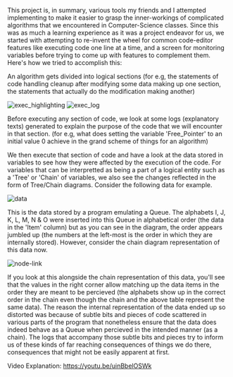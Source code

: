 This project is, in summary, various tools my friends and I attempted implementing to make it easier to grasp the inner-workings of complicated algorithms that we encountered in Computer-Science classes. Since this was as much a learning experience as it was a project endeavor for us, we started with attempting to re-invent the wheel for common code-editor features like executing code one line at a time, and a screen for monitoring variables before trying to come up with features to complement them. Here's how we tried to accomplish this:

An algorithm gets divided into logical sections (for e.g, the statements of code handling cleanup after modifying some data making up one section, the statements that actually do the modification making another)

![exec_highlighting](https://user-images.githubusercontent.com/34099661/112932300-647edb80-913d-11eb-9428-3439337d89b7.png)
![exec_log](https://user-images.githubusercontent.com/34099661/112932354-7791ab80-913d-11eb-9471-3ddbe5acf24d.png)

Before executing any section of code, we look at some logs (explanatory texts) generated to explain the purpose of the code that we will encounter in that section. (for e.g, what does setting the variable 'Free_Pointer' to an initial value 0 achieve in the grand scheme of things for an algorithm)

We then execute that section of code and have a look at the data stored in variables to see how they were affected by the execution of the code. For variables that can be interpretted as being a part of a logical entity such as a 'Tree' or 'Chain' of variables, we also see the changes reflected in the form of Tree/Chain diagrams. Consider the following data for example.

![data](https://user-images.githubusercontent.com/34099661/112932399-8b3d1200-913d-11eb-9341-ee238de4a040.png)

This is the data stored by a program emulating a Queue. The alphabets I, J, K, L, M, N & O were inserted into this Queue in alphabetical order (the data in the 'Item' column) but as you can see in the diagram, the order appears jumbled up (the numbers at the left-most is the order in which they are internally stored). However, consider the chain diagram representation of this data now.

![node-link](https://user-images.githubusercontent.com/34099661/112932433-9ee87880-913d-11eb-83c0-396f3a9d6c59.png)

If you look at this alongside the chain representation of this data, you'll see that the values in the right corner allow matching up the data items in the order they are meant to be percieved (the alphabets show up in the correct order in the chain even though the chain and the above table represent the same data). The reason the internal representation of the data ended up so distorted was because of subtle bits and pieces of code scattered in various parts of the program that nonetheless ensure that the data does indeed behave as a Queue when percieved in the intended manner (as a chain). The logs that accompany those subtle bits and pieces try to inform us of these kinds of far reaching consequences of things we do there, consequences that might not be easily apparent at first.

Video Explanation: https://youtu.be/uinBbelOSWk

